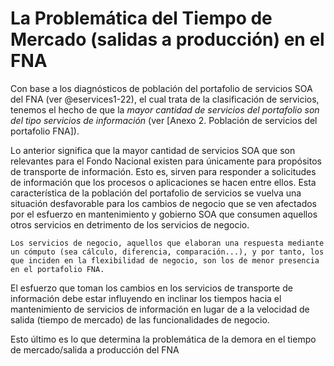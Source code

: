 # La Problemática del Tiempo de Mercado (salidas a producción) en el FNA
Con base a los diagnósticos de población del portafolio de servicios SOA del FNA (ver @eservices1-22), el cual trata de la clasificación de servicios, tenemos el hecho de que la _mayor cantidad de servicios del portafolio son del tipo servicios de información_ (ver [Anexo 2. Población de servicios del portafolio FNA]). 

Lo anterior significa que la mayor cantidad de servicios SOA que son relevantes para el Fondo Nacional existen para únicamente para propósitos de transporte de información. Esto es, sirven para responder a solicitudes de información que los procesos o aplicaciones se hacen entre ellos. Esta característica de la población del portafolio de servicios se vuelva una situación desfavorable para los cambios de negocio que se ven afectados por el esfuerzo en mantenimiento y gobierno SOA que consumen aquellos otros servicios en detrimento de los servicios de negocio. 

    Los servicios de negocio, aquellos que elaboran una respuesta mediante un cómputo (sea cálculo, diferencia, comparación...), y por tanto, los que inciden en la flexibilidad de negocio, son los de menor presencia en el portafolio FNA.

El esfuerzo que toman los cambios en los servicios de transporte de información debe estar influyendo en inclinar los tiempos hacia el mantenimiento de servicios de información en lugar de a la velocidad de salida (tiempo de mercado) de las funcionalidades de negocio.

Esto último es lo que determina la problemática de la demora en el tiempo de mercado/salida a producción del FNA

<br>


